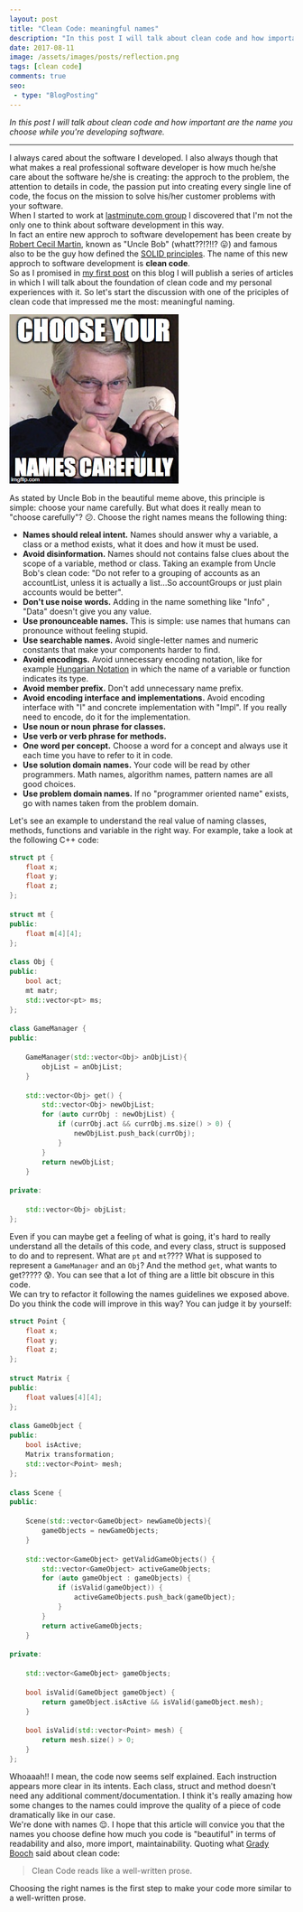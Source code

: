 ```yaml
---
layout: post
title: "Clean Code: meaningful names"
description: "In this post I will talk about clean code and how important are the name you choose while you're developing software."
date: 2017-08-11
image: /assets/images/posts/reflection.png
tags: [clean code]
comments: true
seo:
 - type: "BlogPosting"
---
```


*In this post I will talk about clean code and how important are the name you choose while you're developing software.*

---
I always cared about the software I developed. I also always though that what makes a real professional software developer is how much he/she care about the software he/she is creating: the approch to the problem, the attention to details in code, the passion put into creating every single line of code, the focus on the mission to solve his/her customer problems with your software.  
When I started to work at [lastminute.com group](http://www.lastminutegroup.com "lastminute.com group") I discovered that I'm not the only one to think about software development in this way.  
In fact an entire new approch to software developement has been create by [Robert Cecil Martin](https://en.wikipedia.org/wiki/Robert_Cecil_Martin "Robert Cecil Martin"), known as "Uncle Bob" (whatt??!?!!? :stuck_out_tongue:) and famous also to be the guy how defined the [SOLID principles](https://en.wikipedia.org/wiki/SOLID_(object-oriented_design) "Solid principles"). The name of this new approch to software development is **clean code**.  
So as I promised in [my first post](http://www.fabrizioduroni.it/2017/05/10/about-me.html "about me") on this blog I will publish a series of articles in which I will talk about the foundation of clean code and my personal experiences with it. So let's start the discussion with one of the priciples of clean code that impressed me the most: meaningful naming.  

![Model view presenter mockup](/assets/images/posts/meaningful-names.jpg "Model view presenter mockup")

As stated by Uncle Bob in the beautiful meme above, this principle is simple: choose your name carefully.
But what does it really mean to "choose carefully"? :confused:. Choose the right names means the following thing: 

* **Names should releal intent.** Names should answer why a variable, a class or a method exists, what it does and how it must be used.
* **Avoid disinformation.** Names should not contains false clues about the scope of a variable, method or class. Taking an example from Uncle Bob's clean code: "Do not refer to a grouping of accounts as an accountList, unless it is actually a list...So accountGroups or just plain accounts would be better".
* **Don't use noise words.** Adding in the name something like "Info" , "Data" doesn't give you any value.
* **Use pronounceable names.** This is simple: use names that humans can pronounce without feeling stupid. 
* **Use searchable names.** Avoid single-letter names and numeric constants that make your components harder to find.
* **Avoid encodings.** Avoid unnecessary encoding notation, like for example [Hungarian Notation](https://en.wikipedia.org/wiki/Hungarian_notation "Hungarian Notation") in which the name of a variable or function indicates its type.
* **Avoid member prefix.** Don't add unnecessary name prefix.
* **Avoid encoding interface and implementations.** Avoid encoding interface with "I" and concrete implementation with "Impl". If you really need to encode, do it for the implementation.
* **Use noun or noun phrase for classes.**
* **Use verb or verb phrase for methods.**
* **One word per concept.** Choose a word for a concept and always use it each time you have to refer to it in code.
* **Use solution domain names.** Your code will be read by other programmers. Math names, algorithm names, pattern names are all good choices.
* **Use problem domain names.** If no "programmer oriented name" exists, go with names taken from the problem domain.

Let's see an example to understand the real value of naming classes, methods, functions and variable in the right way.
For example, take a look at the following C++ code: 

```c++
struct pt {
    float x;
    float y;
    float z;
};

struct mt {
public:
    float m[4][4];
};

class Obj {
public:
    bool act;
    mt matr;
    std::vector<pt> ms;
};

class GameManager {
public:
    
    GameManager(std::vector<Obj> anObjList){
        objList = anObjList;
    }
    
    std::vector<Obj> get() {
        std::vector<Obj> newObjList;
        for (auto currObj : newObjList) {
            if (currObj.act && currObj.ms.size() > 0) {
                newObjList.push_back(currObj);
            }
        }
        return newObjList;
    }
    
private:
    
    std::vector<Obj> objList;
};
```

Even if you can maybe get a feeling of what is going, it's hard to really understand all the details of this code, and every class, struct is supposed to do and to represent. What are `pt` and `mt`???? What is supposed to represent a `GameManager` and an `Obj`? And the method `get`, what wants to get????? :cold_sweat:. You can see that a lot of thing are a little bit obscure in this code.  
We can try to refactor it following the names guidelines we exposed above. Do you think the code will improve in this way? You can judge it by yourself:

```c++
struct Point {
    float x;
    float y;
    float z;
};

struct Matrix {
public:
    float values[4][4];
};

class GameObject {
public:
    bool isActive;
    Matrix transformation;
    std::vector<Point> mesh;
};

class Scene {
public:
    
    Scene(std::vector<GameObject> newGameObjects){
        gameObjects = newGameObjects;
    }
    
    std::vector<GameObject> getValidGameObjects() {
        std::vector<GameObject> activeGameObjects;
        for (auto gameObject : gameObjects) {
            if (isValid(gameObject)) {
                activeGameObjects.push_back(gameObject);
            }
        }
        return activeGameObjects;
    }
    
private:
    
    std::vector<GameObject> gameObjects;
    
    bool isValid(GameObject gameObject) {
        return gameObject.isActive && isValid(gameObject.mesh);
    }
    
    bool isValid(std::vector<Point> mesh) {
        return mesh.size() > 0;
    }
};
```

Whoaaah!! I mean, the code now seems self explained. Each instruction appears more clear in its intents. Each class, struct and method doesn't need any additional comment/documentation. I think it's really amazing how some changes to the names could improve the quality of a piece of code dramatically like in our case.  
We're done with names :relieved:. I hope that this article will convice you that the names you choose define 
how much you code is "beautiful" in terms of readability and also, more import, maintainability. Quoting what [Grady Booch](https://en.wikipedia.org/wiki/Grady_Booch "Grady Booch") said about clean code: 

>Clean Code reads like a well-written prose.

Choosing the right names is the first step to make your code more similar to a well-written prose.



